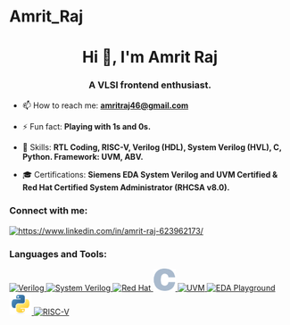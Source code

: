 #  Amrit_Raj
<h1 align="center">Hi 👋, I'm Amrit Raj</h1>
<h3 align="center">A VLSI frontend enthusiast.</h3>

- 📫 How to reach me: **amritraj46@gmail.com**

- ⚡ Fun fact:  **Playing with 1s and 0s.**

- 🤹 Skills: **RTL Coding, RISC-V, Verilog (HDL), System Verilog (HVL), C, Python. Framework: UVM, ABV.**

- 🎓 Certifications: **Siemens EDA System Verilog and UVM Certified & Red Hat Certified System Administrator (RHCSA v8.0).**


<h3 align="left">Connect with me:</h3>
<p align="left">
<a href="https://linkedin.com/in/https://www.linkedin.com/in/amrit-raj-623962173/" target="blank"><img align="center" src="https://cdn.jsdelivr.net/npm/simple-icons@3.0.1/icons/linkedin.svg" alt="https://www.linkedin.com/in/amrit-raj-623962173/" height="30" width="40" /></a>
</p> 

<h3 align="left">Languages and Tools:</h3>
<p align="left"> <a href="https://en.wikipedia.org/wiki/Verilog" target="_blank"> <img src="https://uspto.report/TM/87977017/mark.png" alt="Verilog" width="40" height="40"/> </a><a href="https://en.wikipedia.org/wiki/SystemVerilog" target="_blank"> <img src="https://encrypted-tbn0.gstatic.com/images?q=tbn:ANd9GcQ8sv7bZZH_LZ0lHMbBgEnhj6F2QUlhmPE0eQ&usqp=CAU" alt="System Verilog" width="40" height="40"/> </a><a href="https://www.redhat.com/" target="_blank"> <img src="https://images.ctfassets.net/w1bd7cq683kz/2oKtJB0Hm3Uyyz6TCYq6qO/79135bfcf2d76965bc00f03c140670be/redhat-logo.png" alt="Red Hat" width="40" height="40"/> </a> <a href="https://www.cprogramming.com/" target="_blank"> <img src="https://raw.githubusercontent.com/devicons/devicon/master/icons/c/c-original.svg" alt="c" width="40" height="40"/> </a> <a href="https://www.accellera.org/downloads/standards/uvm" target="_blank"> <img src="http://uvm.io/images/uvm-logo.svg" alt="UVM" width="40" height="40"/> </a> <a href="https://www.edaplayground.com/" target="_blank"> <img src="https://pbs.twimg.com/profile_images/420045291123793921/qbn3_mPm_400x400.png" alt="EDA Playground" width="40" height="40"/> </a> <a href="https://www.python.org" target="_blank"> <img src="https://raw.githubusercontent.com/devicons/devicon/master/icons/python/python-original.svg" alt="python" width="40" height="40"/> </a> <a href="https://riscv.org/" target="_blank"> <img src="https://pbs.twimg.com/profile_images/1095867248982425600/XIoYfG8t_400x400.png" alt="RISC-V" width="40" height="40"/> </a> </p>
